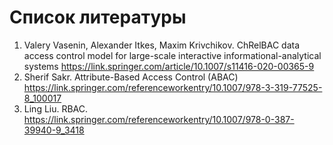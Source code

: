 # Список литературы

1. Valery Vasenin, Alexander Itkes, Maxim Krivchikov. ChRelBAC data access control model for large-scale interactive informational-analytical systems https://link.springer.com/article/10.1007/s11416-020-00365-9
3. Sherif Sakr. Attribute-Based Access Control (ABAC)
   https://link.springer.com/referenceworkentry/10.1007/978-3-319-77525-8_100017
4. Ling Liu. RBAC. 
   https://link.springer.com/referenceworkentry/10.1007/978-0-387-39940-9_3418